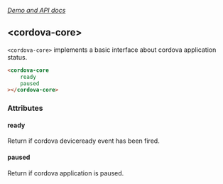 _[Demo and API docs](https://adelarosab.github.io/)_


## &lt;cordova-core&gt;

`<cordova-core>` implements a basic interface about cordova application status.

```html
<cordova-core
    ready
    paused
></cordova-core>
```
### Attributes

#### ready

Return if cordova deviceready event has been fired.
 
#### paused

Return if cordova application is paused.
